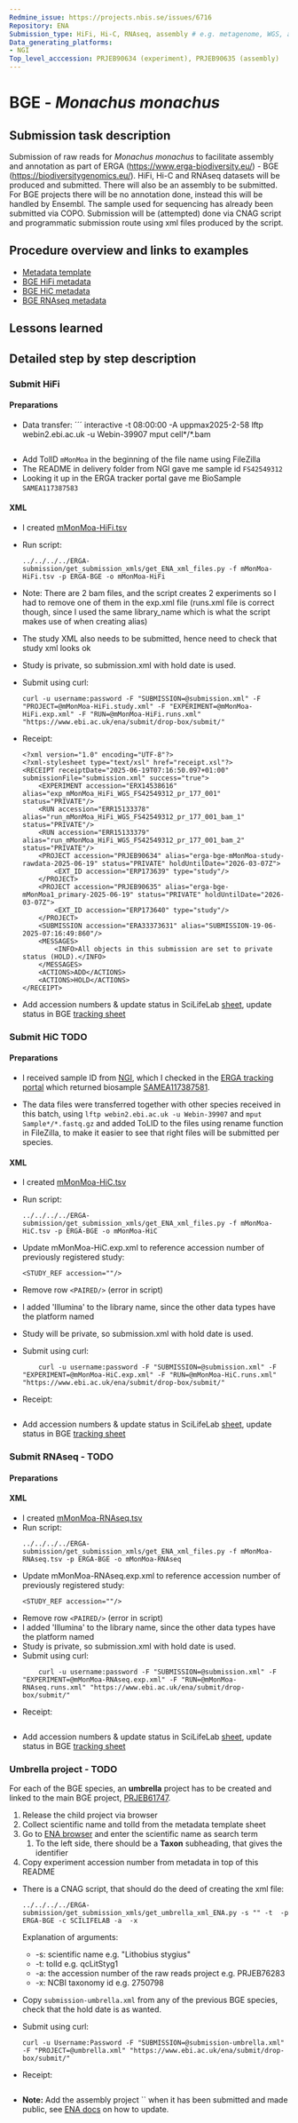 ```yaml
---
Redmine_issue: https://projects.nbis.se/issues/6716
Repository: ENA
Submission_type: HiFi, Hi-C, RNAseq, assembly # e.g. metagenome, WGS, assembly, - IF RELEVANT
Data_generating_platforms:
- NGI
Top_level_acccession: PRJEB90634 (experiment), PRJEB90635 (assembly)
---
```


# BGE - *Monachus monachus*

## Submission task description
Submission of raw reads for *Monachus monachus* to facilitate assembly and annotation as part of ERGA (https://www.erga-biodiversity.eu/) - BGE (https://biodiversitygenomics.eu/). HiFi, Hi-C and RNAseq datasets will be produced and submitted. There will also be an assembly to be submitted. For BGE projects there will be no annotation done, instead this will be handled by Ensembl. The sample used for sequencing has already been submitted via COPO.
Submission will be (attempted) done via CNAG script and programmatic submission route using xml files produced by the script.

## Procedure overview and links to examples

* [Metadata template](./data/BGE-Monachus-monachus-metadata.xlsx)
* [BGE HiFi metadata](./data/mMonMoa-HiFi.tsv)
* [BGE HiC metadata](./data/mMonMoa-HiC.tsv)
* [BGE RNAseq metadata](./data/mMonMoa-RNAseq.tsv)

## Lessons learned
<!-- What went well? What did not went so well? What would you have done differently? -->

## Detailed step by step description

### Submit HiFi

#### Preparations
* Data transfer:
    ´´´
    interactive -t 08:00:00 -A uppmax2025-2-58
    lftp webin2.ebi.ac.uk -u Webin-39907
    mput cell*/*.bam
    ```
* Add TolID `mMonMoa` in the beginning of the file name using FileZilla
* The README in delivery folder from NGI gave me sample id `FS42549312`
* Looking it up in the ERGA tracker portal gave me BioSample `SAMEA117387583`

#### XML
* I created [mMonMoa-HiFi.tsv](./data/mMonMoa-HiFi.tsv)
* Run script:
    ```
    ../../../../ERGA-submission/get_submission_xmls/get_ENA_xml_files.py -f mMonMoa-HiFi.tsv -p ERGA-BGE -o mMonMoa-HiFi
    ``` 
* Note: There are 2 bam files, and the script creates 2 experiments so I had to remove one of them in the exp.xml file (runs.xml file is correct though, since I used the same library_name which is what the script makes use of when creating alias)
* The study XML also needs to be submitted, hence need to check that study xml looks ok
    
* Study is private, so submission.xml with hold date is used.
* Submit using curl:
    ```
    curl -u username:password -F "SUBMISSION=@submission.xml" -F "PROJECT=@mMonMoa-HiFi.study.xml" -F "EXPERIMENT=@mMonMoa-HiFi.exp.xml" -F "RUN=@mMonMoa-HiFi.runs.xml" "https://www.ebi.ac.uk/ena/submit/drop-box/submit/"
    ```
* Receipt:
    ```
    <?xml version="1.0" encoding="UTF-8"?>
    <?xml-stylesheet type="text/xsl" href="receipt.xsl"?>
    <RECEIPT receiptDate="2025-06-19T07:16:50.097+01:00" submissionFile="submission.xml" success="true">
        <EXPERIMENT accession="ERX14538616" alias="exp_mMonMoa_HiFi_WGS_FS42549312_pr_177_001" status="PRIVATE"/>
        <RUN accession="ERR15133378" alias="run_mMonMoa_HiFi_WGS_FS42549312_pr_177_001_bam_1" status="PRIVATE"/>
        <RUN accession="ERR15133379" alias="run_mMonMoa_HiFi_WGS_FS42549312_pr_177_001_bam_2" status="PRIVATE"/>
        <PROJECT accession="PRJEB90634" alias="erga-bge-mMonMoa-study-rawdata-2025-06-19" status="PRIVATE" holdUntilDate="2026-03-07Z">
            <EXT_ID accession="ERP173639" type="study"/>
        </PROJECT>
        <PROJECT accession="PRJEB90635" alias="erga-bge-mMonMoa1_primary-2025-06-19" status="PRIVATE" holdUntilDate="2026-03-07Z">
            <EXT_ID accession="ERP173640" type="study"/>
        </PROJECT>
        <SUBMISSION accession="ERA33373631" alias="SUBMISSION-19-06-2025-07:16:49:860"/>
        <MESSAGES>
            <INFO>All objects in this submission are set to private status (HOLD).</INFO>
        </MESSAGES>
        <ACTIONS>ADD</ACTIONS>
        <ACTIONS>HOLD</ACTIONS>
    </RECEIPT>
    ```
* Add accession numbers & update status in SciLifeLab [sheet](https://docs.google.com/spreadsheets/d/1mSuL_qGffscer7G1FaiEOdyR68igscJB0CjDNSCNsvg/), update status in BGE [tracking sheet](https://docs.google.com/spreadsheets/d/1IXEyg-XZfwKOtXBHAyJhJIqkmwHhaMn5uXd8GyXHSpY/)

### Submit HiC **TODO**

#### Preparations
* I received sample ID from [NGI](https://docs.google.com/spreadsheets/d/10ZPAhkp1fCmpqR9GAZMRJ9wdXa8m-1G_/), which I checked in the [ERGA tracking portal](https://genomes.cnag.cat/erga-stream/samples/) which returned biosample [SAMEA117387581](https://www.ebi.ac.uk/biosamples/samples/SAMEA117387581).

* The data files were transferred together with other species received in this batch, using `lftp webin2.ebi.ac.uk -u Webin-39907` and `mput Sample*/*.fastq.gz` and added ToLID to the files using rename function in FileZilla, to make it easier to see that right files will be submitted per species.

#### XML
* I created [mMonMoa-HiC.tsv](./data/mMonMoa-HiC.tsv)
* Run script:
    ```
    ../../../../ERGA-submission/get_submission_xmls/get_ENA_xml_files.py -f mMonMoa-HiC.tsv -p ERGA-BGE -o mMonMoa-HiC
    ```   
* Update mMonMoa-HiC.exp.xml to reference accession number of previously registered study:
    ```
    <STUDY_REF accession=""/>
    ```

* Remove row `<PAIRED/>` (error in script)
* I added 'Illumina' to the library name, since the other data types have the platform named
* Study will be private, so submission.xml with hold date is used.
* Submit using curl:
    ```
        curl -u username:password -F "SUBMISSION=@submission.xml" -F "EXPERIMENT=@mMonMoa-HiC.exp.xml" -F "RUN=@mMonMoa-HiC.runs.xml" "https://www.ebi.ac.uk/ena/submit/drop-box/submit/"
    ```
* Receipt:
    ```

    ```
* Add accession numbers & update status in SciLifeLab [sheet](https://docs.google.com/spreadsheets/d/1mSuL_qGffscer7G1FaiEOdyR68igscJB0CjDNSCNsvg/), update status in BGE [tracking sheet](https://docs.google.com/spreadsheets/d/1IXEyg-XZfwKOtXBHAyJhJIqkmwHhaMn5uXd8GyXHSpY/)


### Submit RNAseq - **TODO**

#### Preparations

#### XML
* I created [mMonMoa-RNAseq.tsv](./data/mMonMoa-RNAseq.tsv)
* Run script:
    ```
    ../../../../ERGA-submission/get_submission_xmls/get_ENA_xml_files.py -f mMonMoa-RNAseq.tsv -p ERGA-BGE -o mMonMoa-RNAseq
    ```
* Update mMonMoa-RNAseq.exp.xml to reference accession number of previously registered study:
    ```
    <STUDY_REF accession=""/>
    ```
* Remove row `<PAIRED/>` (error in script)
* I added 'Illumina' to the library name, since the other data types have the platform named
* Study is private, so submission.xml with hold date is used.
* Submit using curl:
    ```
        curl -u username:password -F "SUBMISSION=@submission.xml" -F "EXPERIMENT=@mMonMoa-RNAseq.exp.xml" -F "RUN=@mMonMoa-RNAseq.runs.xml" "https://www.ebi.ac.uk/ena/submit/drop-box/submit/"
    ```
* Receipt:
    ```

    ```
* Add accession numbers & update status in SciLifeLab [sheet](https://docs.google.com/spreadsheets/d/1mSuL_qGffscer7G1FaiEOdyR68igscJB0CjDNSCNsvg/), update status in BGE [tracking sheet](https://docs.google.com/spreadsheets/d/1IXEyg-XZfwKOtXBHAyJhJIqkmwHhaMn5uXd8GyXHSpY/)

### Umbrella project - **TODO**
For each of the BGE species, an **umbrella** project has to be created and linked to the main BGE project, [PRJEB61747](https://www.ebi.ac.uk/ena/browser/view/PRJEB61747).

1. Release the child project via browser
1. Collect scientific name and tolId from the metadata template sheet
1. Go to [ENA browser](https://www.ebi.ac.uk/ena/browser/home) and enter the scientific name as search term
    1. To the left side, there should be a **Taxon** subheading, that gives the identifier
1. Copy experiment accession number from metadata in top of this README
* There is a CNAG script, that should do the deed of creating the xml file:
    ```
    ../../../../ERGA-submission/get_submission_xmls/get_umbrella_xml_ENA.py -s "" -t  -p ERGA-BGE -c SCILIFELAB -a  -x 
    ```
    Explanation of arguments:
    * -s: scientific name e.g. "Lithobius stygius"
    * -t: tolId e.g. qcLitStyg1
    * -a: the accession number of the raw reads project e.g. PRJEB76283
    * -x: NCBI taxonomy id e.g. 2750798

* Copy `submission-umbrella.xml` from any of the previous BGE species, check that the hold date is as wanted.
* Submit using curl:
    ```
    curl -u Username:Password -F "SUBMISSION=@submission-umbrella.xml" -F "PROJECT=@umbrella.xml" "https://www.ebi.ac.uk/ena/submit/drop-box/submit/"
    ```
* Receipt:
    ```
    
    ```
* **Note:** Add the assembly project `` when it has been submitted and made public, see [ENA docs](https://ena-docs.readthedocs.io/en/latest/faq/umbrella.html#adding-children-to-an-umbrella) on how to update.
